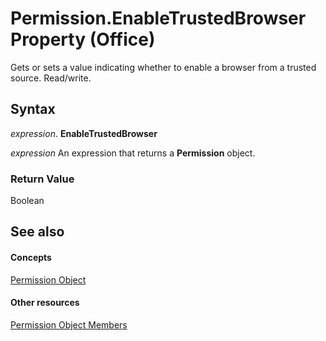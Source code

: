 
# Permission.EnableTrustedBrowser Property (Office)

Gets or sets a value indicating whether to enable a browser from a trusted source. Read/write.


## Syntax

 _expression_. **EnableTrustedBrowser**

 _expression_ An expression that returns a **Permission** object.


### Return Value

Boolean


## See also


#### Concepts


[Permission Object](4bdf7058-d4ba-0bd4-c5cd-141d67245ced.md)
#### Other resources


[Permission Object Members](75614d24-cd47-ef9b-aba5-112206daa358.md)
